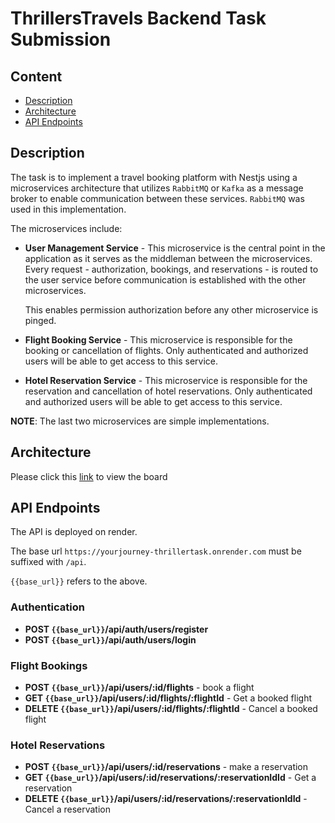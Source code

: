 # ThrillersTravels Backend Task Submission

## Content

- [Description](#description)
- [Architecture](#architecture)
- [API Endpoints](#api-endpoints)

## Description

The task is to implement a travel booking platform with Nestjs using a microservices architecture that utilizes `RabbitMQ` or `Kafka` as a message broker to enable communication between these services. `RabbitMQ` was used in this implementation.

The microservices include:

- **User Management Service** - This microservice is the central point in the application as it serves as the middleman between the microservices. Every request - authorization, bookings, and reservations - is routed to the user service before communication is established with the other microservices.

  This enables permission authorization before any other microservice is pinged.

- **Flight Booking Service** -  This microservice is responsible for the booking or cancellation of flights. Only authenticated and authorized users will be able to get access to this service.

- **Hotel Reservation Service** -  This microservice is responsible for the reservation and cancellation of hotel reservations. Only authenticated and authorized users will be able to get access to this service.

**NOTE**: The last two microservices are simple implementations.

## Architecture

Please click this [link](<https://miro.com/app/board/uXjVKLYmoO4=/?share_link_id=533518134454>) to view the board

## API Endpoints

The API is deployed on render.

The base url `https://yourjourney-thrillertask.onrender.com` must be suffixed with `/api`.

`{{base_url}}` refers to the above.

### Authentication

- **POST `{{base_url}}`/api/auth/users/register**
- **POST `{{base_url}}`/api/auth/users/login**

### Flight Bookings

- **POST `{{base_url}}`/api/users/:id/flights** - book a flight
- **GET `{{base_url}}`/api/users/:id/flights/:flightId** - Get a booked flight
- **DELETE `{{base_url}}`/api/users/:id/flights/:flightId** - Cancel a booked flight

### Hotel Reservations

- **POST `{{base_url}}`/api/users/:id/reservations** - make a reservation
- **GET `{{base_url}}`/api/users/:id/reservations/:reservationIdId** - Get a reservation
- **DELETE `{{base_url}}`/api/users/:id/reservations/:reservationIdId** - Cancel a reservation
